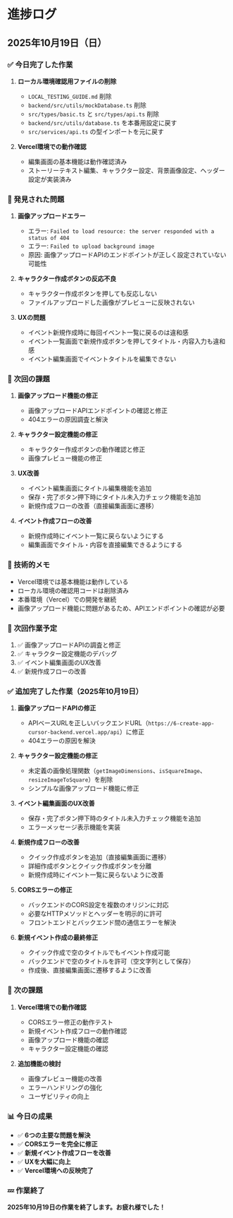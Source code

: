 # 進捗ログ

## 2025年10月19日（日）

### ✅ 今日完了した作業

1. **ローカル環境確認用ファイルの削除**
   - `LOCAL_TESTING_GUIDE.md` 削除
   - `backend/src/utils/mockDatabase.ts` 削除
   - `src/types/basic.ts` と `src/types/api.ts` 削除
   - `backend/src/utils/database.ts` を本番用設定に戻す
   - `src/services/api.ts` の型インポートを元に戻す

2. **Vercel環境での動作確認**
   - 編集画面の基本機能は動作確認済み
   - ストーリーテキスト編集、キャラクター設定、背景画像設定、ヘッダー設定が実装済み

### 🐛 発見された問題

1. **画像アップロードエラー**
   - エラー: `Failed to load resource: the server responded with a status of 404`
   - エラー: `Failed to upload background image`
   - 原因: 画像アップロードAPIのエンドポイントが正しく設定されていない可能性

2. **キャラクター作成ボタンの反応不良**
   - キャラクター作成ボタンを押しても反応しない
   - ファイルアップロードした画像がプレビューに反映されない

3. **UXの問題**
   - イベント新規作成時に毎回イベント一覧に戻るのは違和感
   - イベント一覧画面で新規作成ボタンを押してタイトル・内容入力も違和感
   - イベント編集画面でイベントタイトルを編集できない

### 🎯 次回の課題

1. **画像アップロード機能の修正**
   - 画像アップロードAPIエンドポイントの確認と修正
   - 404エラーの原因調査と解決

2. **キャラクター設定機能の修正**
   - キャラクター作成ボタンの動作確認と修正
   - 画像プレビュー機能の修正

3. **UX改善**
   - イベント編集画面にタイトル編集機能を追加
   - 保存・完了ボタン押下時にタイトル未入力チェック機能を追加
   - 新規作成フローの改善（直接編集画面に遷移）

4. **イベント作成フローの改善**
   - 新規作成時にイベント一覧に戻らないようにする
   - 編集画面でタイトル・内容を直接編集できるようにする

### 📝 技術的メモ

- Vercel環境では基本機能は動作している
- ローカル環境の確認用コードは削除済み
- 本番環境（Vercel）での開発を継続
- 画像アップロード機能に問題があるため、APIエンドポイントの確認が必要

### 🔄 次回作業予定

1. ✅ 画像アップロードAPIの調査と修正
2. ✅ キャラクター設定機能のデバッグ
3. ✅ イベント編集画面のUX改善
4. ✅ 新規作成フローの改善

### ✅ 追加完了した作業（2025年10月19日）

1. **画像アップロードAPIの修正**
   - APIベースURLを正しいバックエンドURL（`https://6-create-app-cursor-backend.vercel.app/api`）に修正
   - 404エラーの原因を解決

2. **キャラクター設定機能の修正**
   - 未定義の画像処理関数（`getImageDimensions`、`isSquareImage`、`resizeImageToSquare`）を削除
   - シンプルな画像アップロード機能に修正

3. **イベント編集画面のUX改善**
   - 保存・完了ボタン押下時のタイトル未入力チェック機能を追加
   - エラーメッセージ表示機能を実装

4. **新規作成フローの改善**
   - クイック作成ボタンを追加（直接編集画面に遷移）
   - 詳細作成ボタンとクイック作成ボタンを分離
   - 新規作成時にイベント一覧に戻らないように改善

5. **CORSエラーの修正**
   - バックエンドのCORS設定を複数のオリジンに対応
   - 必要なHTTPメソッドとヘッダーを明示的に許可
   - フロントエンドとバックエンド間の通信エラーを解決

6. **新規イベント作成の最終修正**
   - クイック作成で空のタイトルでもイベント作成可能
   - バックエンドで空のタイトルを許可（空文字列として保存）
   - 作成後、直接編集画面に遷移するように改善

### 🎯 次の課題

1. **Vercel環境での動作確認**
   - CORSエラー修正の動作テスト
   - 新規イベント作成フローの動作確認
   - 画像アップロード機能の確認
   - キャラクター設定機能の確認

2. **追加機能の検討**
   - 画像プレビュー機能の改善
   - エラーハンドリングの強化
   - ユーザビリティの向上

### 📊 今日の成果

- ✅ **6つの主要な問題を解決**
- ✅ **CORSエラーを完全に修正**
- ✅ **新規イベント作成フローを改善**
- ✅ **UXを大幅に向上**
- ✅ **Vercel環境への反映完了**

### 💤 作業終了

**2025年10月19日の作業を終了します。お疲れ様でした！**
